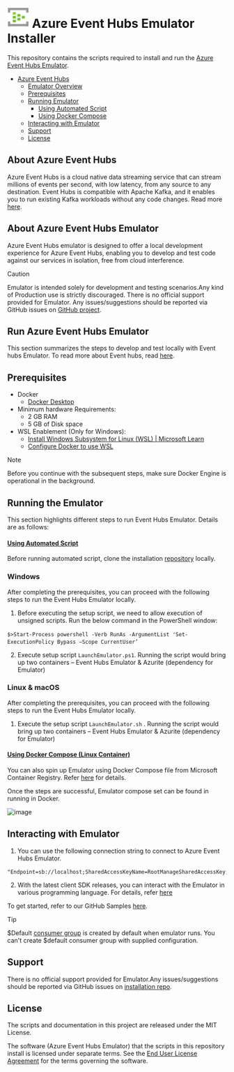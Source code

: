 
 # <img src="https://raw.githubusercontent.com/Azure/azure-event-hubs-emulator-installer/main/azure-eventhubs-emulator.svg" alt="Event-Hubs Logo" width="50">    Azure Event Hubs Emulator Installer

This repository contains the scripts required to install and run the  [Azure Event Hubs Emulator](https://learn.microsoft.com/en-us/azure/event-hubs/overview-emulator).

- [Azure Event Hubs](#About-Azure-Event-Hubs)
  - [Emulator Overview](#About-Azure-Event-Hubs-Emulator)
  - [Prerequisites](#Prerequisites)
  - [Running Emulator](#Running-the-emulator)
    - [Using Automated Script](#Using-Automated-Script)
    - [Using Docker Compose](#Using-Docker-Compose-(-Linux-Container-))
  - [Interacting with Emulator](#Interacting-with-emulator)
  - [Support](#Support)
  - [License](#License)

## About Azure Event Hubs

Azure Event Hubs is a cloud native data streaming service that can stream millions of events per second, with low latency, from any source to any destination. Event Hubs is compatible with Apache Kafka, and it enables you to run existing Kafka workloads without any code changes. Read more [here](https://learn.microsoft.com/en-us/azure/event-hubs/event-hubs-about).

## About Azure Event Hubs Emulator 

Azure Event Hubs emulator is designed to offer a local development experience for Azure Event Hubs, enabling you to develop and test code against our services in isolation, free from cloud interference.

>[!CAUTION]
>Emulator is intended solely for development and testing scenarios.Any kind of Production use is strictly discouraged. There is no official support provided for Emulator.
> Any issues/suggestions should be reported via GitHub issues on [GitHub project](https://github.com/Azure/azure-event-hubs-emulator-installer/issues).
## Run Azure Event Hubs Emulator 

This section summarizes the steps to develop and test locally with Event hubs Emulator. To read more about Event hubs, read [here](event-hubs-about.md).

## Prerequisites

- Docker 
  - [Docker Desktop](https://docs.docker.com/desktop/install/windows-install/#:~:text=Install%20Docker%20Desktop%20on%20Windows%201%20Download%20the,on%20your%20choice%20of%20backend.%20...%20More%20items) 
- Minimum hardware Requirements:
  - 2 GB RAM
  - 5 GB of Disk space
- WSL Enablement (Only for Windows):
  - [Install Windows Subsystem for Linux (WSL) | Microsoft Learn](https://learn.microsoft.com/en-us/windows/wsl/install)
  -  [Configure Docker to use WSL](https://docs.docker.com/desktop/wsl/#:~:text=Turn%20on%20Docker%20Desktop%20WSL%202%201%20Download,engine%20..%20...%206%20Select%20Apply%20%26%20Restart.)

>[!NOTE]
>Before you continue with the subsequent steps, make sure Docker Engine is operational in the background.

## Running the Emulator 

This section highlights different steps to run Event Hubs Emulator. Details are as follows:

#### [Using Automated Script](#tab/automated-script)

 Before running automated script, clone the installation [repository](https://github.com/Azure/azure-event-hubs-emulator) locally.
 
### Windows
After completing the prerequisites, you can proceed with the following steps to run the Event Hubs Emulator locally. 
1. Before executing the setup script, we need to allow execution of unsigned scripts. Run the below command in the PowerShell window:

`$>Start-Process powershell -Verb RunAs -ArgumentList 'Set-ExecutionPolicy Bypass –Scope CurrentUser’`

2. Execute setup script `LaunchEmulator.ps1`. Running the script would bring up two containers – Event Hubs Emulator & Azurite (dependency for Emulator)

### Linux & macOS
After completing the prerequisites, you can proceed with the following steps to run the Event Hubs Emulator locally. 

1. Execute the setup script `LaunchEmulator.sh` . Running the script would  bring up two containers – Event Hubs Emulator & Azurite (dependency for Emulator)

#### [Using Docker Compose (Linux Container)](#tab/docker-linux-container)

You can also spin up Emulator using Docker Compose file from Microsoft Container Registry. Refer [here](https://mcr.microsoft.com/en-us/product/azure-messaging/eventhubs-emulator/about#usage) for details. 

Once the steps are successful, Emulator compose set can be found in running in Docker.

![image](https://github.com/Azure/azure-event-hubs-emulator-installer/assets/62641016/f7c8d2ad-dea1-4fd5-84b6-8f105ce2b602)

## Interacting with Emulator

1. You can use the following connection string to connect to Azure Event Hubs Emulator.
```
"Endpoint=sb://localhost;SharedAccessKeyName=RootManageSharedAccessKey;SharedAccessKey=SAS_KEY_VALUE;UseDevelopmentEmulator=true;"
```
2. With the latest client SDK releases, you can interact with the Emulator in various programming language. For details, refer [here](https://review.learn.microsoft.com/en-us/azure/event-hubs/test-locally-with-event-hub-emulator?branch=pr-en-us-272443&tabs=automated-script)

To get started, refer to our GitHub Samples [here](https://github.com/Azure/azure-event-hubs-emulator/tree/main/Sample-Code-Snippets).
  
>[!TIP]
> $Default [consumer group](https://learn.microsoft.com/en-us/azure/event-hubs/event-hubs-features#consumer-groups) is created by default when emulator runs. You can't create $default consumer group with supplied configuration.
## Support

There is no official support provided for Emulator.Any issues/suggestions should be reported via GitHub issues on [installation repo](https://github.com/Azure/azure-event-hubs-emulator-installer/issues).

## License

The scripts and documentation in this project are released under the MIT License.

The software (Azure Event Hubs Emulator) that the scripts in this repository install is licensed under separate terms. See the [End User License Agreement](https://github.com/Azure/azure-event-hubs-emulator-installer/blob/main/EMULATOR_EULA.md) for the terms governing the software.






   


